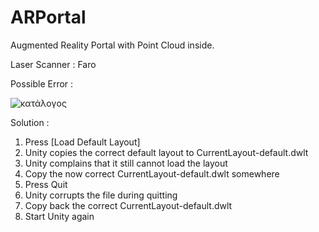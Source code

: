 # ARPortal
Augmented Reality Portal with Point Cloud inside.

Laser Scanner : Faro


Possible Error :

![κατάλογος](https://user-images.githubusercontent.com/67521662/110241708-ddce4880-7f5a-11eb-8293-a18ec85f63dd.png)


Solution : 

1. Press [Load Default Layout]
2. Unity copies the correct default layout to CurrentLayout-default.dwlt
3. Unity complains that it still cannot load the layout
4. Copy the now correct CurrentLayout-default.dwlt somewhere
5. Press Quit
6. Unity corrupts the file during quitting
7. Copy back the correct CurrentLayout-default.dwlt
8. Start Unity again
